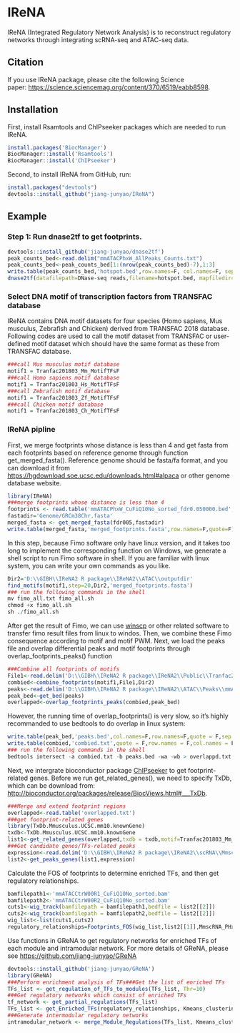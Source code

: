 
<!-- README.md is generated from README.Rmd. Please edit that file -->

# IReNA

<!-- badges: start -->
<!-- badges: end -->

IReNA (Integrated Regulatory Network Analysis) is to reconstruct
regulatory networks through integrating scRNA-seq and ATAC-seq data.

## Citation

If you use IReNA package, please cite the following Science
paper: <https://science.sciencemag.org/content/370/6519/eabb8598>.

## Installation

First, install Rsamtools and ChIPseeker packages which are needed to run
IReNA.

``` r
install.packages('BiocManager')
BiocManager::install('Rsamtools')
BiocManager::install('ChIPseeker')
```

Second, to install IReNA from GitHub, run:

``` r
install.packages("devtools")
devtools::install_github("jiang-junyao/IReNA")
```

## Example

### Step 1: Run dnase2tf to get footprints.

``` r
devtools::install_github('jiang-junyao/dnase2tf')
peak_counts_bed<-read.delim("mmATACPhxW_AllPeaks_Counts.txt")
peak_counts_bed<-peak_counts_bed[1:(nrow(peak_counts_bed)-7),1:3]
write.table(peak_counts_bed,'hotspot.bed',row.names=F, col.names=F, sep=' ', quote=F)
dnase2tf(datafilepath=DNase-seq reads,filename=hotspot.bed, mapfiledir=Mappability, outputfilepath=outputpath, assemseqdir=assemseqdir1, biascorrection='dimer', FDRs = c(0.01, 0.05, 1), numworker=30, paired=T)
```

### Select DNA motif of transcription factors from TRANSFAC database

IReNA contains DNA motif datasets for four species (Homo sapiens, Mus
musculus, Zebrafish and Chicken) derived from TRANSFAC 2018 database.
Following codes are used to call the motif dataset from TRANSFAC or
user-defined motif dataset which should have the same format as these
from TRANSFAC database.

``` r
###call Mus musculus motif database
motif1 = Tranfac201803_Mm_MotifTFsF
###call Homo sapiens motif database
motif1 = Tranfac201803_Hs_MotifTFsF
###call Zebrafish motif database
motif1 = Tranfac201803_Zf_MotifTFsF
###call Chicken motif database
motif1 = Tranfac201803_Ch_MotifTFsF
```

### IReNA pipline

First, we merge footprints whose distance is less than 4 and get fasta
from each footprints based on reference genome through function
get\_merged\_fasta(). Reference genome should be fasta/fa format, and
you can download it from
<https://hgdownload.soe.ucsc.edu/downloads.html#alpaca> or other genome
database website.

``` r
library(IReNA)
###merge footprints whose distance is less than 4
footprints <- read.table('mmATACPhxW_CuFiQ10No_sorted_fdr0.050000.bed',,sep='\t',header = T)
fastadir='Genome/GRCm38Chr.fasta' 
merged_fasta <- get_merged_fasta(fdr005,fastadir)
write.table(merged_fasta,'merged_footprints.fasta',row.names=F,quote=F)
```

In this step, because Fimo software only have linux version, and it
takes too long to implement the corresponding function on Windows, we
generate a shell script to run Fimo software in shell. If you are
familiar with linux system, you can write your own commands as you like.

``` r
Dir2='D:\\GIBH\\IReNA2 R package\\IReNA2\\ATAC\\outputdir'
find_motifs(motif1,step=20,Dir2,'merged_footprints.fasta')
### run the following commands in the shell
mv fimo_all.txt fimo_all.sh
chmod +x fimo_all.sh
sh ./fimo_all.sh
```

After get the result of Fimo, we can use
[winscp](https://winscp.net/eng/download.php) or other related software
to transfer fimo result files from linux to windos. Then, we combine
these Fimo consequence according to motif and motif PWM. Next, we load
the peaks file and overlap differential peaks and motif footprints
through overlap\_footprints\_peaks() function

``` r
###Combine all footprints of motifs
File1<-read.delim('D:\\GIBH\\IReNA2 R package\\IReNA2\\Public\\Tranfac201803_MotifPWM.txt',header = F)
combied<-combine_footprints(motif1,File1,Dir2)
peaks<-read.delim('D:\\GIBH\\IReNA2 R package\\IReNA2\\ATAC\\Peaks\\mmATACPhxW_FcLog15Fdr05Diff.txt')
peak_bed<-get_bed(peaks)
overlapped<-overlap_footprints_peaks(combied,peak_bed)
```

However, the running time of overlap\_footprints() is very slow, so it’s
highly recommanded to use bedtools to do overlap in linux system:

``` r
write.table(peak_bed,'peaks.bed',col.names=F,row.names=F,quote = F,sep = '\t')
write.table(combied,'combied.txt',quote = F,row.names = F,col.names = F,sep = '\t')
### run the following commands in the shell
bedtools intersect -a combied.txt -b peaks.bed -wa -wb > overlappd.txt
```

Next, we intergrate bioconductor package
[ChIPseeker](https://bioconductor.org/packages/release/bioc/vignettes/ChIPseeker/inst/doc/ChIPseeker.html)
to get footprint-related genes. Before we run get\_related\_genes(), we
need to specify TxDb, which can be download from:
<http://bioconductor.org/packages/release/BiocViews.html#___TxDb>.

``` r
###Merge and extend footprint regions
overlapped<-read.table('overlapped.txt')
###get footprint-related genes
library(TxDb.Mmusculus.UCSC.mm10.knownGene)
txdb<-TxDb.Mmusculus.UCSC.mm10.knownGene
list1<-get_related_genes(overlapped,txdb = txdb,motif=Tranfac201803_Mm_MotifTFsF,Species = 'Mm')
###Get candidate genes/TFs-related peaks
expression<-read.delim('D:\\GIBH\\IReNA2 R package\\IReNA2\\scRNA\\MmscRNA_PHx_Exp_NewF.txt')
list2<-get_peaks_genes(list1,expression)
```

Calculate the FOS of footprints to determine enriched TFs, and then get
regulatory relationships.

``` r
bamfilepath1<-'mmATACCtrW00R1_CuFiQ10No_sorted.bam'
bamfilepath2<-'mmATACCtrW00R2_CuFiQ10No_sorted.bam'
cuts1<-wig_track(bamfilepath = bamfilepath1,bedfile = list2[[2]])
cuts2<-wig_track(bamfilepath = bamfilepath2,bedfile = list2[[2]])
wig_list<-list(cuts1,cuts2)
regulatory_relationships=Footprints_FOS(wig_list,list2[[1]],MmscRNA_PHx_Exp_NewF)
```

Use functions in GReNA to get regulatory networks for enriched TFs of
each module and intramodular network. For more details of GReNA, please
see <https://github.com/jiang-junyao/GReNA>

``` r
devtools::install_github('jiang-junyao/GReNA')
library(GReNA)
###Perform enrichment analysis of TFs###Get the list of enriched TFs 
TFs_list <- get_regulation_of_TFs_to_modules(TFs_list, Thr=10)
###Get regulatory networks which consist of enriched TFs
tf_network <- get_partial_regulations(TFs_list)
TFs_list <- get_Enriched_TFs(regulatory_relationships, Kmeans_clustering_ENS, TFFdrThr1=2)
###Generate intermodular regulatory networks
intramodular_network <- merge_Module_Regulations(TFs_list, Kmeans_clustering, ModuleThr1=0.05)
```
